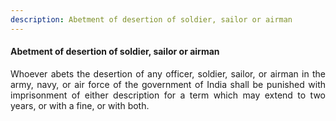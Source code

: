 ```yaml
---
description: Abetment of desertion of soldier, sailor or airman
---
```


#### Abetment of desertion of soldier, sailor or airman
<div style="text-align: justify">

Whoever abets the desertion of any officer, soldier, sailor, or airman in the army, navy, or air force of the government of India shall be punished with imprisonment of either description for a term which may extend to two years, or with a fine, or with both.

</div>
